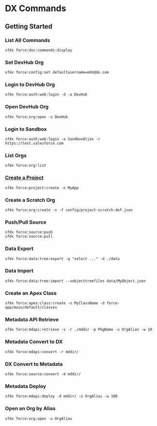 # DX Commands

## Getting Started

### List All Commands
```
sfdx force:doc:commands:display
```

### Set DevHub Org
```
sfdx force:config:set defaultusername=mdn@dx.com
```

### Login to DevHub Org
```
sfdx force:auth:web:login -d -a DevHub
```

### Open DevHub Org
```
sfdx force:org:open -u DevHub
```

### Login to Sandbox
```
sfdx force:auth:web:login -a SandboxAlias -r https://test.salesforce.com
```

### List Orgs
```
sfdx force:org:list
```

### [Create a Project](force_project_create.md)
```
sfdx force:project:create -n MyApp
```

### Create a Scratch Org
```
sfdx force:org:create -s -f config/project-scratch-def.json
```

### Push/Pull Source
```
sfdx force:source:push
sfdx force:source:pull
```

### Data Export
```
sfdx force:data:tree:export -q "select ..." -d ./data
```

### Data Import
```
sfdx force:data:tree:import --sobjecttreefiles data/MyObject.json
```

### Create an Apex Class
```
sfdx force:apex:class:create -n MyClassName -d force-app/main/default/classes
```

### Metadata API Retrieve
```
sfdx force:mdapi:retrieve -s -r ./mddir -p PkgName -u OrgAlias -w 10
```

### Metadata Convert to DX
```
sfdx force:mdapi:convert -r mddir/
```

### DX Convert to Metadata
```
sfdx force:source:convert -d mddir/
```

### Metadata Deploy
```
sfdx force:mdapi:deploy -d mddir/ -u OrgAlias -w 100
```

### Open an Org by Alias
```
sfdx force:org:open -u OrgAlias
```

